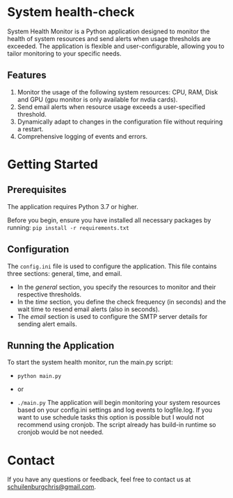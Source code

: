 # System health-check
System Health Monitor is a Python application designed to monitor the health of system resources and send alerts when usage thresholds are exceeded. 
The application is flexible and user-configurable, allowing you to tailor monitoring to your specific needs.

## Features
1.  Monitor the usage of the following system resources: CPU, RAM, Disk and GPU (gpu monitor is only available for nvdia cards).
2.  Send email alerts when resource usage exceeds a user-specified threshold.
3.  Dynamically adapt to changes in the configuration file without requiring a restart.
4.  Comprehensive logging of events and errors.

# Getting Started
## Prerequisites
The application requires Python 3.7 or higher.

Before you begin, ensure you have installed all necessary packages by running: `pip install -r requirements.txt`

## Configuration
The `config.ini` file is used to configure the application. This file contains three sections: general, time, and email.
* In the *general* section, you specify the resources to monitor and their respective thresholds.
* In the *time* section, you define the check frequency (in seconds) and the wait time to resend email alerts (also in seconds).
* The *email* section is used to configure the SMTP server details for sending alert emails.

## Running the Application
To start the system health monitor, run the main.py script:
*  `python main.py`
- or 
*  `./main.py`
The application will begin monitoring your system resources based on your config.ini settings and log events to logfile.log. 
If you want to use schedule tasks this option is possible but I would not recommend using cronjob.
The script already has build-in runtime so cronjob would be not needed.

# Contact

If you have any questions or feedback, feel free to contact us at schuilenburgchris@gmail.com.

